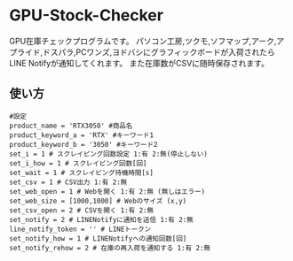 # GPU-Stock-Checker

GPU在庫チェックプログラムです。
パソコン工房,ツクモ,ソフマップ,アーク,アプライド,ドスパラ,PCワンズ,ヨドバシにグラフィックボードが入荷されたらLINE Notifyが通知してくれます。
また在庫数がCSVに随時保存されます。

## 使い方

```
#設定
product_name = 'RTX3050' #商品名
product_keyword_a = 'RTX' #キーワード1
product_keyword_b = '3050' #キーワード2
set_i = 1 # スクレイピング回数設定 1:有 2:無(停止しない)
set_i_how = 1 # スクレイピング回数[回]
set_wait = 1 # スクレイピング待機時間[s]
set_csv = 1 # CSV出力 1:有 2:無
set_web_open = 1 # Webを開く 1:有 2:無 (無しはエラー)
set_web_size = [1000,1000] # Webのサイズ (x,y)
set_csv_open = 2 # CSVを開く 1:有 2:無
set_notify = 2 # LINENotifyに通知を送信 1:有 2:無
line_notify_token = '' # LINEトークン
set_notify_how = 1 # LINENotifyへの通知回数[回]
set_notify_rehow = 2 # 在庫の再入荷を通知する 1:有 2:無
```
